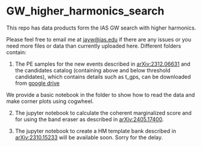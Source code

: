 # GW_higher_harmonics_search
This repo has data products form the IAS GW search with higher harmonics.

Please feel free to email me at jayw@ias.edu if there are any issues or you need
more files or data than currently uploaded here. Different folders contain:


1. The PE samples for the new events described in [arXiv:2312.06631](https://arxiv.org/abs/2312.06631) 
and the candidates catalog (containing above and below threshold candidates),
which contains details such as t_gps, can be downloaded from [google drive](https://drive.google.com/drive/folders/1YkuIo-yIJhIOSX3B0zRGlSJzwIT5D61U?usp=sharing)

We provide a basic notebook in the folder to show how to read the data and make corner plots
using cogwheel.

2. The jupyter notebook to calculate the coherent marginalized score and for using the band eraser as described in [arXiv:2405.17400](https://arxiv.org/abs/2405.17400).
 
2. The jupyter notebook to create a HM template bank described in [arXiv:2310.15233](https://arxiv.org/abs/2310.15233) will be available soon.
 Sorry for the delay.
